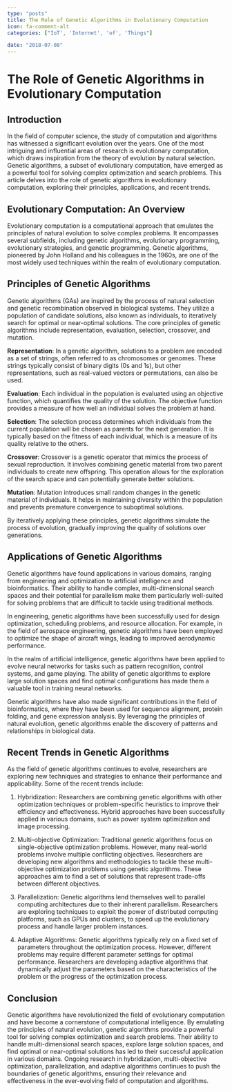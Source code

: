 ```yaml
---
type: "posts"
title: The Role of Genetic Algorithms in Evolutionary Computation
icon: fa-comment-alt
categories: ["IoT', 'Internet', 'of', 'Things"]

date: "2018-07-08"
---
```




# The Role of Genetic Algorithms in Evolutionary Computation

## Introduction

In the field of computer science, the study of computation and algorithms has witnessed a significant evolution over the years. One of the most intriguing and influential areas of research is evolutionary computation, which draws inspiration from the theory of evolution by natural selection. Genetic algorithms, a subset of evolutionary computation, have emerged as a powerful tool for solving complex optimization and search problems. This article delves into the role of genetic algorithms in evolutionary computation, exploring their principles, applications, and recent trends.

## Evolutionary Computation: An Overview

Evolutionary computation is a computational approach that emulates the principles of natural evolution to solve complex problems. It encompasses several subfields, including genetic algorithms, evolutionary programming, evolutionary strategies, and genetic programming. Genetic algorithms, pioneered by John Holland and his colleagues in the 1960s, are one of the most widely used techniques within the realm of evolutionary computation.

## Principles of Genetic Algorithms

Genetic algorithms (GAs) are inspired by the process of natural selection and genetic recombination observed in biological systems. They utilize a population of candidate solutions, also known as individuals, to iteratively search for optimal or near-optimal solutions. The core principles of genetic algorithms include representation, evaluation, selection, crossover, and mutation.

**Representation**: In a genetic algorithm, solutions to a problem are encoded as a set of strings, often referred to as chromosomes or genomes. These strings typically consist of binary digits (0s and 1s), but other representations, such as real-valued vectors or permutations, can also be used.

**Evaluation**: Each individual in the population is evaluated using an objective function, which quantifies the quality of the solution. The objective function provides a measure of how well an individual solves the problem at hand.

**Selection**: The selection process determines which individuals from the current population will be chosen as parents for the next generation. It is typically based on the fitness of each individual, which is a measure of its quality relative to the others.

**Crossover**: Crossover is a genetic operator that mimics the process of sexual reproduction. It involves combining genetic material from two parent individuals to create new offspring. This operation allows for the exploration of the search space and can potentially generate better solutions.

**Mutation**: Mutation introduces small random changes in the genetic material of individuals. It helps in maintaining diversity within the population and prevents premature convergence to suboptimal solutions.

By iteratively applying these principles, genetic algorithms simulate the process of evolution, gradually improving the quality of solutions over generations.

## Applications of Genetic Algorithms

Genetic algorithms have found applications in various domains, ranging from engineering and optimization to artificial intelligence and bioinformatics. Their ability to handle complex, multi-dimensional search spaces and their potential for parallelism make them particularly well-suited for solving problems that are difficult to tackle using traditional methods.

In engineering, genetic algorithms have been successfully used for design optimization, scheduling problems, and resource allocation. For example, in the field of aerospace engineering, genetic algorithms have been employed to optimize the shape of aircraft wings, leading to improved aerodynamic performance.

In the realm of artificial intelligence, genetic algorithms have been applied to evolve neural networks for tasks such as pattern recognition, control systems, and game playing. The ability of genetic algorithms to explore large solution spaces and find optimal configurations has made them a valuable tool in training neural networks.

Genetic algorithms have also made significant contributions in the field of bioinformatics, where they have been used for sequence alignment, protein folding, and gene expression analysis. By leveraging the principles of natural evolution, genetic algorithms enable the discovery of patterns and relationships in biological data.

## Recent Trends in Genetic Algorithms

As the field of genetic algorithms continues to evolve, researchers are exploring new techniques and strategies to enhance their performance and applicability. Some of the recent trends include:

1. Hybridization: Researchers are combining genetic algorithms with other optimization techniques or problem-specific heuristics to improve their efficiency and effectiveness. Hybrid approaches have been successfully applied in various domains, such as power system optimization and image processing.

2. Multi-objective Optimization: Traditional genetic algorithms focus on single-objective optimization problems. However, many real-world problems involve multiple conflicting objectives. Researchers are developing new algorithms and methodologies to tackle these multi-objective optimization problems using genetic algorithms. These approaches aim to find a set of solutions that represent trade-offs between different objectives.

3. Parallelization: Genetic algorithms lend themselves well to parallel computing architectures due to their inherent parallelism. Researchers are exploring techniques to exploit the power of distributed computing platforms, such as GPUs and clusters, to speed up the evolutionary process and handle larger problem instances.

4. Adaptive Algorithms: Genetic algorithms typically rely on a fixed set of parameters throughout the optimization process. However, different problems may require different parameter settings for optimal performance. Researchers are developing adaptive algorithms that dynamically adjust the parameters based on the characteristics of the problem or the progress of the optimization process.

## Conclusion

Genetic algorithms have revolutionized the field of evolutionary computation and have become a cornerstone of computational intelligence. By emulating the principles of natural evolution, genetic algorithms provide a powerful tool for solving complex optimization and search problems. Their ability to handle multi-dimensional search spaces, explore large solution spaces, and find optimal or near-optimal solutions has led to their successful application in various domains. Ongoing research in hybridization, multi-objective optimization, parallelization, and adaptive algorithms continues to push the boundaries of genetic algorithms, ensuring their relevance and effectiveness in the ever-evolving field of computation and algorithms.